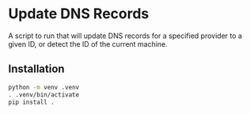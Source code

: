 # Update DNS Records

A script to run that will update DNS records for a specified provider to a given ID, or detect the ID of the current machine.

## Installation

```bash
python -m venv .venv
. .venv/bin/activate
pip install .
```
